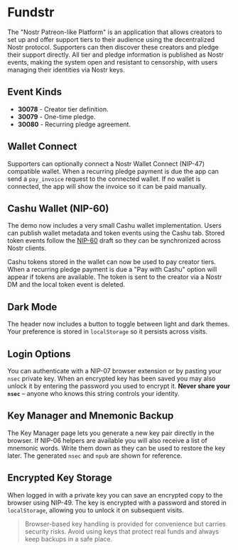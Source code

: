 # Fundstr

The "Nostr Patreon-like Platform" is an application that allows creators to set up and offer support tiers to their audience using the decentralized Nostr protocol. Supporters can then discover these creators and pledge their support directly. All tier and pledge information is published as Nostr events, making the system open and resistant to censorship, with users managing their identities via Nostr keys.

## Event Kinds

- **30078** - Creator tier definition.
- **30079** - One-time pledge.
- **30080** - Recurring pledge agreement.

## Wallet Connect

Supporters can optionally connect a Nostr Wallet Connect (NIP-47) compatible wallet.
When a recurring pledge payment is due the app can send a `pay_invoice` request
to the connected wallet. If no wallet is connected, the app will show the
invoice so it can be paid manually.

## Cashu Wallet (NIP-60)

The demo now includes a very small Cashu wallet implementation. Users can
publish wallet metadata and token events using the Cashu tab. Stored token
events follow the [NIP-60](https://nips.nostr.com/60) draft so they can be
synchronized across Nostr clients.

Cashu tokens stored in the wallet can now be used to pay creator tiers.
When a recurring pledge payment is due a "Pay with Cashu" option will
appear if tokens are available. The token is sent to the creator via a
Nostr DM and the local token event is deleted.

## Dark Mode

The header now includes a button to toggle between light and dark
themes. Your preference is stored in `localStorage` so it persists
across visits.

## Login Options

You can authenticate with a NIP-07 browser extension or by pasting your
`nsec` private key. When an encrypted key has been saved you may also
unlock it by entering the password you used to encrypt it. **Never share
your `nsec`**&nbsp;&ndash; anyone who knows this string controls your
identity.

## Key Manager and Mnemonic Backup

The Key Manager page lets you generate a new key pair directly in the
browser. If NIP-06 helpers are available you will also receive a list of
mnemonic words. Write them down as they can be used to restore the key
later. The generated `nsec` and `npub` are shown for reference.

## Encrypted Key Storage

When logged in with a private key you can save an encrypted copy to the
browser using NIP-49. The key is encrypted with a password and stored in
`localStorage`, allowing you to unlock it on subsequent visits.

> Browser-based key handling is provided for convenience but carries
> security risks. Avoid using keys that protect real funds and always
> keep backups in a safe place.
